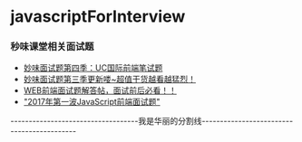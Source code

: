 # javascriptForInterview

### 秒味课堂相关面试题
- [妙味面试题第四季：UC国际前端笔试题](http://www.miaov.com/index.php/news/newsDetail/nid/101 "妙味面试题第四季：UC国际前端笔试题")
- [妙味面试题第三季更新喽~超值干货越看越猛烈！](http://www.miaov.com/index.php/news/newsDetail/nid/95 "妙味面试题第三季更新喽~超值干货越看越猛烈！")
- [WEB前端面试题解答帖，面试前后必看！！](http://www.miaov.com/index.php/news/newsDetail/nid/91 "WEB前端面试题解答帖，面试前后必看！！")
- ["2017年第一波JavaScript前端面试题"](http://www.miaov.com/index.php/news/newsDetail/nid/82 "2017年第一波JavaScript前端面试题")

-----------------------------------我是华丽的分割线-------------------------------------------